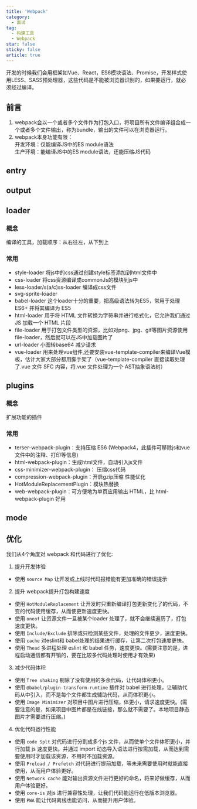 ```yaml
---
title: 'Webpack'
category:
  - 面试
tag:
  - 构建工具
  - Webpack
star: false
sticky: false  
article: true
---
```


开发的时候我们会用框架如Vue、React，ES6模块语法、Promise，开发样式使用LESS、SASS预处理器，这些代码是不能被浏览器识别的，如果要运行，就必须经过编译。

## 前言

1. webpack会以一个或者多个文件作为打包入口，将项目所有文件编译组合成一个或者多个文件输出，称为bundle，输出的文件可以在浏览器运行。
2. webpack本身功能有限：  
开发环境：仅能编译JS中的ES module语法  
生产环境：能编译JS中的ES module语法，还能压缩JS代码

## entry

## output

## loader

### 概念

编译的工具，加载顺序：从右往左，从下到上

### 常用

- style-loader 将js中的css通过创建style标签添加到html文件中
- css-loader 将css资源编译成commonJs的模块到js中
- less-loader/s(a/c)ss-loader 编译成css文件
- svg-sprite-loader
- babel-loader 这个loader十分的重要，把高级语法转为ES5，常用于处理 ES6+ 并将其编译为 ES5
- html-loader 用于将 HTML 文件转换为字符串并进行格式化，它允许我们通过 JS 加载一个 HTML 片段
- file-loader  用于打包文件类型的资源，比如对png、jpg、gif等图片资源使用file-loader，然后就可以在JS中加载图片了
- url-loader 小图转base64 减少请求
- vue-loader 用来处理vue组件,还要安装vue-template-compiler来编译Vue模板，估计大家大部分都用脚手架了（vue-template-compiler 直接读取处理了.vue 文件 SFC 内容，将.vue 文件处理为一个 AST抽象语法树）

## plugins

### 概念

扩展功能的插件

### 常用

- terser-webpack-plugin：支持压缩 ES6 (Webpack4，此插件可移除js和vue文件中的注释、打印等信息)
- html-webpack-plugin：生成html文件，自动引入js文件
- css-minimizer-webpack-plugin： 压缩css代码
- compression-webpack-plugin：开启gzip压缩 性能优化
- HotModuleReplacementPlugin：模块热替换
- web-webpack-plugin：可方便地为单页应用输出 HTML，比 html-webpack-plugin 好用

## mode

## 优化

我们从4个角度对 webpack 和代码进行了优化:

1. 提升开发体验

- 使用 `source Map` 让开发或上线时代码报错能有更加准确的错误提示

2. 提升 webpack提升打包构建速度

- 使用 `HotModuleReplacement` 让开发时只重新编译打包更新变化了的代码，不变的代码使用缓存，从而使更新速度更快。
- 使用 `oneof` 让资源文件一旦被某个loader 处理了，就不会继续遍历了，打包速度更快。
- 使用 `Include/Exclude` 排除或只检测某些文件，处理的文件更少，速度更快。
- 使用 `cache` 对eslint和 babel处理的结果进行缓存，让第二次打包速度更快。
- 使用 `Thead` 多进程处理 eslint 和 babel 任务，速度更快。(需要注意的是，进程启动通信都有开销的，要在比较多代码处理时使用才有效果)

3. 减少代码体积

- 使用 `Tree shaking` 剔除了没有使用的多余代码，让代码体积更小。
- 使用 `@babel/plugin-transform-runtime` 插件对 babel 进行处理，让辅助代码从中引入，而不是每个文件都生成辅助代码，从而体积更小。
- 使用 `Image Minimizer` 对项目中图片进行压缩，体更小，请求速度更快。(需要注意的是，如果项目中图片都是在线链接，那么就不需要了。本地项目静态图片才需要进行压缩。)

4. 优化代码运行性能

- 使用 `code Splt` 对代码进行分割成多个js 文件，从而使单个文件体积更小，并行加载 js 速度更快。并通过 import 动态导入语法进行按需加载，从而达到需要使用时才加载该资源，不用时不加载资源。
- 使用 `Preload / Prefetch` 对代码进行提前加载，等未来需要使用时就能直接使用，从而用户体验更好。
- 使用 `Network cache` 能对输出资源文件进行更好的命名，将来好做缓存，从而用户体验更好。
- 使用 `core-is` 对js 进行兼容性处理，让我们代码能运行在低版本浏览器。
- 使用 `PWA` 能让代码离线也能访问，从而提升用户体验。